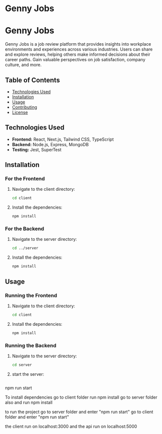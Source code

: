# Genny Jobs

# Genny Jobs

Genny Jobs is a job review platform that provides insights into workplace environments and experiences across various industries. Users can share and explore reviews, helping others make informed decisions about their career paths. Gain valuable perspectives on job satisfaction, company culture, and more.

## Table of Contents
- [Technologies Used](#technologies-used)
- [Installation](#installation)
- [Usage](#usage)
- [Contributing](#contributing)
- [License](#license)

## Technologies Used
- **Frontend:** React, Next.js, Tailwind CSS, TypeScript
- **Backend:** Node.js, Express, MongoDB
- **Testing:** Jest, SuperTest

## Installation

### For the Frontend
1. Navigate to the client directory:
   ```bash
   cd client
2. Install the dependencies:
   ```bash
   npm install

### For the Backend
1. Navigate to the server directory:
   ```bash
   cd ../server
2. Install the dependencies:
   ```bash
   npm install

## Usage
### Running the Frontend
1. Navigate to the client directory:
   ```bash
   cd client
2. Install the dependencies:
   ```bash
   npm install

### Running the Backend
1. Navigate to the server directory:
   ```bash
   cd server

2. start the server:
   ```bash
  npm run start


To install dependencies 
go to client folder run npm install
go to server folder also and run npm install

to run the project 
go to server folder and enter "npm run start"
go to client folder and enter "npm run start" 

the client run on localhost:3000 and the api run on localhost:5000
